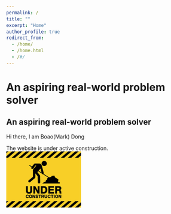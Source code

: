 ```yaml
---
permalink: /
title: ""
excerpt: "Home"
author_profile: true
redirect_from: 
  - /home/
  - /home.html
  - /#/
---
```


# An aspiring real-world problem solver
## An aspiring real-world problem solver
Hi there, I am Boao(Mark) Dong <br>



The website is under active construction. <br>
<img src="./under-construction.jpg" alt="drawing" width="200"/>